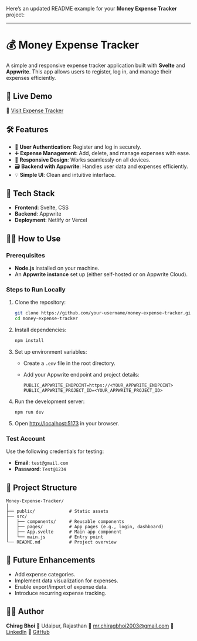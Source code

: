 Here’s an updated README example for your **Money Expense Tracker** project:

---

# 💰 Money Expense Tracker

A simple and responsive expense tracker application built with **Svelte** and **Appwrite**. This app allows users to register, log in, and manage their expenses efficiently.

## 🚀 Live Demo

🔗 [Visit Expense Tracker]([chirag-moneyexpense.vercel.app](https://money-expense-tracker-xi.vercel.app/))

## 🛠️ Features

* 🔐 **User Authentication**: Register and log in securely.
* ➕ **Expense Management**: Add, delete, and manage expenses with ease.
* 📱 **Responsive Design**: Works seamlessly on all devices.
* 🗃️ **Backend with Appwrite**: Handles user data and expenses efficiently.
* 💡 **Simple UI**: Clean and intuitive interface.

## 🧰 Tech Stack

* **Frontend**: Svelte, CSS
* **Backend**: Appwrite
* **Deployment**: Netlify or Vercel

## 🧑‍💻 How to Use

### Prerequisites

* **Node.js** installed on your machine.
* An **Appwrite instance** set up (either self-hosted or on Appwrite Cloud).

### Steps to Run Locally

1. Clone the repository:

   ```bash
   git clone https://github.com/your-username/money-expense-tracker.git
   cd money-expense-tracker
   ```

2. Install dependencies:

   ```bash
   npm install
   ```

3. Set up environment variables:

   * Create a `.env` file in the root directory.
   * Add your Appwrite endpoint and project details:

     ```env
     PUBLIC_APPWRITE_ENDPOINT=https://<YOUR_APPWRITE_ENDPOINT>
     PUBLIC_APPWRITE_PROJECT_ID=<YOUR_APPWRITE_PROJECT_ID>
     ```

4. Run the development server:

   ```bash
   npm run dev
   ```

5. Open [http://localhost:5173](http://localhost:5173) in your browser.

### Test Account

Use the following credentials for testing:

* **Email**: `test@gmail.com`
* **Password**: `Test@1234`

## 📁 Project Structure

```
Money-Expense-Tracker/
│
├── public/             # Static assets
├── src/
│   ├── components/     # Reusable components
│   ├── pages/          # App pages (e.g., login, dashboard)
│   ├── App.svelte      # Main app component
│   └── main.js         # Entry point
└── README.md           # Project overview
```

## 📌 Future Enhancements

* Add expense categories.
* Implement data visualization for expenses.
* Enable export/import of expense data.
* Introduce recurring expense tracking.

## 🙋‍♂️ Author

**Chirag Bhoi**
📍 Udaipur, Rajasthan
📧 [mr.chiragbhoi2003@gmail.com](mailto:mr.chiragbhoi2003@gmail.com)
🔗 [LinkedIn](https://www.linkedin.com/in/chiragbhoi01)
🔗 [GitHub](https://github.com/chiragbhoi01)

